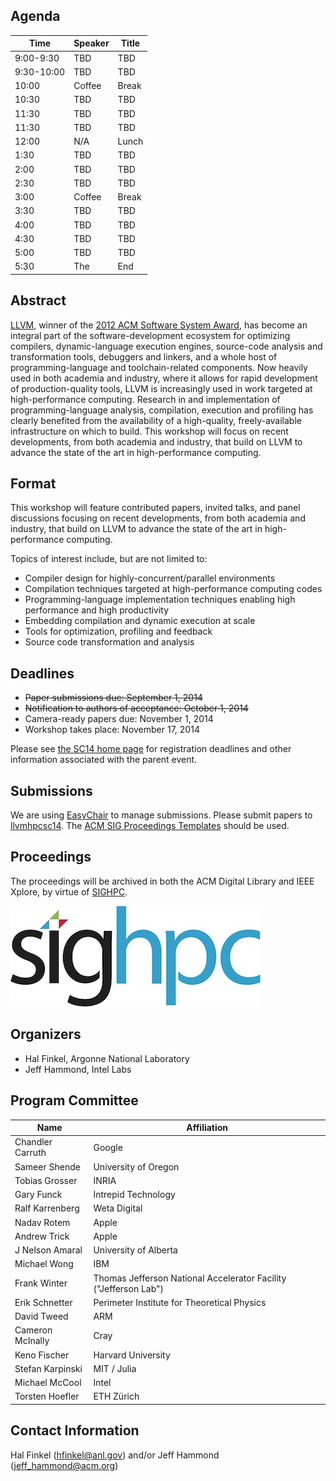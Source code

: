 ## Agenda
|Time|Speaker|Title|
|----|-----------|-----------|
|9:00-9:30|TBD|TBD|
|9:30-10:00|TBD|TBD|
|10:00|Coffee|Break|
|10:30|TBD|TBD|
|11:30|TBD|TBD|
|11:30|TBD|TBD|
|12:00|N/A|Lunch|
|1:30|TBD|TBD|
|2:00|TBD|TBD|
|2:30|TBD|TBD|
|3:00|Coffee|Break|
|3:30|TBD|TBD|
|4:00|TBD|TBD|
|4:30|TBD|TBD|
|5:00|TBD|TBD|
|5:30|The|End|

## Abstract
[LLVM](http://llvm.org/), winner of the [2012 ACM Software System Award](http://awards.acm.org/software_system/), has become an integral part of the software-development ecosystem for optimizing compilers, dynamic-language execution engines, source-code analysis and transformation tools, debuggers and linkers, and a whole host of programming-language and toolchain-related components. Now heavily used in both academia and industry, where it allows for rapid development of production-quality tools, LLVM is increasingly used in work targeted at high-performance computing. Research in and implementation of programming-language analysis, compilation, execution and profiling has clearly benefited from the availability of a high-quality, freely-available infrastructure on which to build. This workshop will focus on recent developments, from both academia and industry, that build on LLVM to advance the state of the art in high-performance computing.

## Format
This workshop will feature contributed papers, invited talks, and panel discussions focusing on recent developments, from both academia and industry, that build on LLVM to advance the state of the art in high-performance computing.

Topics of interest include, but are not limited to: 
* Compiler design for highly-concurrent/parallel environments
* Compilation techniques targeted at high-performance computing codes
* Programming-language implementation techniques enabling high performance and high productivity
* Embedding compilation and dynamic execution at scale
* Tools for optimization, profiling and feedback
* Source code transformation and analysis

## Deadlines
* ~~Paper submissions due: September 1, 2014~~
* ~~Notification to authors of acceptance: October 1, 2014~~
* Camera-ready papers due: November 1, 2014 
* Workshop takes place: November 17, 2014

Please see [the SC14 home page](http://sc14.supercomputing.org/) for registration deadlines and other information associated with the parent event.

## Submissions
We are using [EasyChair](https://www.easychair.org) to manage submissions. Please submit papers to [llvmhpcsc14](https://www.easychair.org/conferences/?conf=llvmhpcsc14).  The [ACM SIG Proceedings Templates](http://www.acm.org/sigs/publications/proceedings-templates) should be used.

## Proceedings 
The proceedings will be archived in both the ACM Digital Library and IEEE Xplore, by virtue of [SIGHPC](http://www.sighpc.org/events/collaboration/scworkshops).

![SIGHPC Logo](https://raw.githubusercontent.com/LLVM-HPC-Workshop/LLVM-HPC-Workshop.github.io/master/images/sighpc_logo_72dpi.jpg)

## Organizers
* Hal Finkel, Argonne National Laboratory
* Jeff Hammond, Intel Labs

## Program Committee
|Name|Affiliation|
|----|-----------|
|Chandler Carruth|Google|
|Sameer Shende|University of Oregon|
|Tobias Grosser|INRIA|
|Gary Funck|Intrepid Technology|
|Ralf Karrenberg|Weta Digital|
|Nadav Rotem|Apple|
|Andrew Trick|Apple|
|J Nelson Amaral|University of Alberta|
|Michael Wong|IBM|
|Frank Winter|Thomas Jefferson National Accelerator Facility ("Jefferson Lab")|
|Erik Schnetter|Perimeter Institute for Theoretical Physics|
|David Tweed|ARM|
|Cameron McInally|Cray|
|Keno Fischer|Harvard University|
|Stefan Karpinski|MIT / Julia|
|Michael McCool|Intel|
|Torsten Hoefler|ETH Zürich|

## Contact Information
Hal Finkel (hfinkel@anl.gov) and/or Jeff Hammond (jeff_hammond@acm.org)

